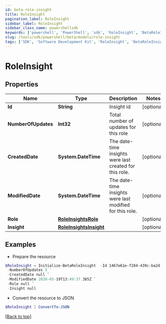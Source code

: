 ```yaml
---
id: beta-role-insight
title: RoleInsight
pagination_label: RoleInsight
sidebar_label: RoleInsight
sidebar_class_name: powershellsdk
keywords: ['powershell', 'PowerShell', 'sdk', 'RoleInsight', 'BetaRoleInsight']
slug: /tools/sdk/powershell/beta/models/role-insight
tags: ['SDK', 'Software Development Kit', 'RoleInsight', 'BetaRoleInsight']
---
```


# RoleInsight

## Properties

| Name | Type | Description | Notes |
| --- | --- | --- | --- |
| **Id** | **String** | Insight id | [optional] |
| **NumberOfUpdates** | **Int32** | Total number of updates for this role | [optional] |
| **CreatedDate** | **System.DateTime** | The date-time insights were last created for this role. | [optional] |
| **ModifiedDate** | **System.DateTime** | The date-time insights were last modified for this role. | [optional] |
| **Role** | [**RoleInsightsRole**](role-insights-role) |  | [optional] |
| **Insight** | [**RoleInsightsInsight**](role-insights-insight) |  | [optional] |

## Examples

- Prepare the resource

```powershell
$RoleInsight = Initialize-BetaRoleInsight  -Id 1467e61e-f284-439c-ba2d-c6cc11cf0941 `
 -NumberOfUpdates 5 `
 -CreatedDate null `
 -ModifiedDate 2020-05-19T13:49:37.385Z `
 -Role null `
 -Insight null
```

- Convert the resource to JSON

```powershell
$RoleInsight | ConvertTo-JSON
```

[[Back to top]](#)
